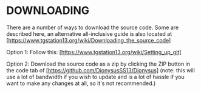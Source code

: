 # DOWNLOADING

There are a number of ways to download the source code. Some are described here, an alternative all-inclusive guide is also located at
[https://www.tgstation13.org/wiki/Downloading_the_source_code]

Option 1:
Follow this: [https://www.tgstation13.org/wiki/Setting_up_git]

Option 2: Download the source code as a zip by clicking the ZIP button in the
code tab of [https://github.com/DionysusSS13/Dionysus]
(note: this will use a lot of bandwidth if you wish to update and is a lot of
hassle if you want to make any changes at all, so it's not recommended.)
